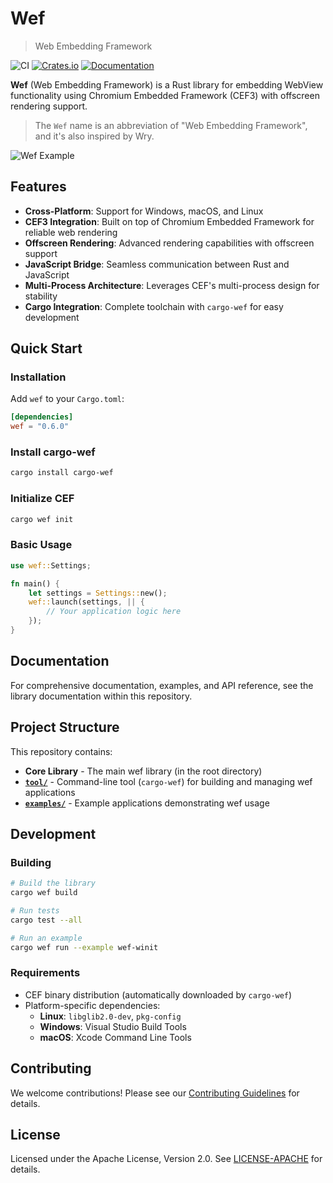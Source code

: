 # Wef

> Web Embedding Framework

![CI](https://github.com/longbridge/wef/workflows/CI/badge.svg)
[![Crates.io](https://img.shields.io/crates/v/wef.svg)](https://crates.io/crates/wef)
[![Documentation](https://docs.rs/wef/badge.svg)](https://docs.rs/wef)

**Wef** (Web Embedding Framework) is a Rust library for embedding WebView functionality using Chromium Embedded Framework (CEF3) with offscreen rendering support.

> The `Wef` name is an abbreviation of "Web Embedding Framework", and it's also inspired by Wry.

![Wef Example](https://github.com/user-attachments/assets/f677ecb4-dbff-4e0d-86b9-203f6e1004a4)

## Features

- **Cross-Platform**: Support for Windows, macOS, and Linux
- **CEF3 Integration**: Built on top of Chromium Embedded Framework for reliable web rendering
- **Offscreen Rendering**: Advanced rendering capabilities with offscreen support
- **JavaScript Bridge**: Seamless communication between Rust and JavaScript
- **Multi-Process Architecture**: Leverages CEF's multi-process design for stability
- **Cargo Integration**: Complete toolchain with `cargo-wef` for easy development

## Quick Start

### Installation

Add `wef` to your `Cargo.toml`:

```toml
[dependencies]
wef = "0.6.0"
```

### Install cargo-wef

```bash
cargo install cargo-wef
```

### Initialize CEF

```bash
cargo wef init
```

### Basic Usage

```rust
use wef::Settings;

fn main() {
    let settings = Settings::new();
    wef::launch(settings, || {
        // Your application logic here
    });
}
```

## Documentation

For comprehensive documentation, examples, and API reference, see the library documentation within this repository.

## Project Structure

This repository contains:

- **Core Library** - The main wef library (in the root directory)
- **[`tool/`](tool/)** - Command-line tool (`cargo-wef`) for building and managing wef applications
- **[`examples/`](examples/)** - Example applications demonstrating wef usage

## Development

### Building

```bash
# Build the library
cargo wef build

# Run tests
cargo test --all

# Run an example
cargo wef run --example wef-winit
```

### Requirements

- CEF binary distribution (automatically downloaded by `cargo-wef`)
- Platform-specific dependencies:
  - **Linux**: `libglib2.0-dev`, `pkg-config`
  - **Windows**: Visual Studio Build Tools
  - **macOS**: Xcode Command Line Tools

## Contributing

We welcome contributions! Please see our [Contributing Guidelines](CONTRIBUTING.md) for details.

## License

Licensed under the Apache License, Version 2.0. See [LICENSE-APACHE](LICENSE-APACHE) for details.
